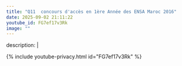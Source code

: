 ```yaml
---
title: "Q11  concours d'accès en 1ère Année des ENSA Maroc 2016"
date: 2025-09-02 21:11:22 
youtube_id: FG7ef17v3Rk
image: ""
---
```

description: |
  
{% include youtube-privacy.html id="FG7ef17v3Rk" %}
